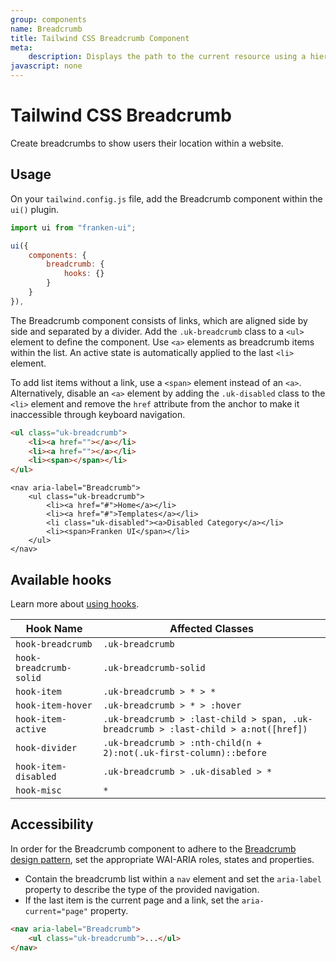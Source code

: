 ```yaml
---
group: components
name: Breadcrumb
title: Tailwind CSS Breadcrumb Component
meta:
    description: Displays the path to the current resource using a hierarchy of links.
javascript: none
---
```


# Tailwind CSS Breadcrumb

<p class="mt-2 text-xl text-muted-foreground">
    Create breadcrumbs to show users their location within a website.
</p>

## Usage

On your `tailwind.config.js` file, add the Breadcrumb component within the `ui()` plugin.

```javascript
import ui from "franken-ui";

ui({
    components: {
        breadcrumb: {
            hooks: {}
        }
    }
}),
```

The Breadcrumb component consists of links, which are aligned side by side and separated by a divider. Add the `.uk-breadcrumb` class to a `<ul>` element to define the component. Use `<a>` elements as breadcrumb items within the list. An active state is automatically applied to the last `<li>` element.

To add list items without a link, use a `<span>` element instead of an `<a>`. Alternatively, disable an `<a>` element by adding the `.uk-disabled` class to the `<li>` element and remove the `href` attribute from the anchor to make it inaccessible through keyboard navigation.

```html
<ul class="uk-breadcrumb">
    <li><a href=""></a></li>
    <li><a href=""></a></li>
    <li><span></span></li>
</ul>
```

```example
<nav aria-label="Breadcrumb">
    <ul class="uk-breadcrumb">
        <li><a href="#">Home</a></li>
        <li><a href="#">Templates</a></li>
        <li class="uk-disabled"><a>Disabled Category</a></li>
        <li><span>Franken UI</span></li>
    </ul>
</nav>
```

## Available hooks

Learn more about [using hooks](/docs/introduction#using-hooks).

| Hook Name               | Affected Classes                                                                    |
|-------------------------|-------------------------------------------------------------------------------------|
| `hook-breadcrumb`       | `.uk-breadcrumb`                                                                    |
| `hook-breadcrumb-solid` | `.uk-breadcrumb-solid`                                                              |
| `hook-item`             | `.uk-breadcrumb > * > *`                                                            |
| `hook-item-hover`       | `.uk-breadcrumb > * > :hover`                                                       |
| `hook-item-active`      | `.uk-breadcrumb > :last-child > span, .uk-breadcrumb > :last-child > a:not([href])` |
| `hook-divider`          | `.uk-breadcrumb > :nth-child(n + 2):not(.uk-first-column)::before`                  |
| `hook-item-disabled`    | `.uk-breadcrumb > .uk-disabled > *`                                                 |
| `hook-misc`             | `*`                                                                                 |

## Accessibility

In order for the Breadcrumb component to adhere to the [Breadcrumb design pattern](https://www.w3.org/WAI/ARIA/apg/patterns/breadcrumb/), set the appropriate WAI-ARIA roles, states and properties.

- Contain the breadcrumb list within a `nav` element and set the `aria-label` property to describe the type of the provided navigation.
- If the last item is the current page and a link, set the `aria-current="page"` property.

```html
<nav aria-label="Breadcrumb">
    <ul class="uk-breadcrumb">...</ul>
</nav>
```
